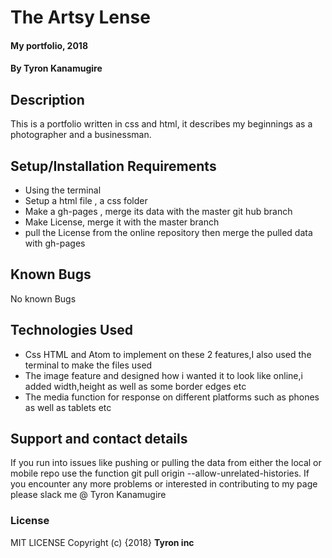 # The Artsy Lense

#### My portfolio, 2018

#### By **Tyron Kanamugire**

## Description
This is a portfolio written in css and html, it describes my beginnings as a photographer and a businessman.

## Setup/Installation Requirements
* Using the terminal
* Setup a html file , a css folder  
* Make a gh-pages , merge its data with the master git hub branch
* Make License, merge it with the master branch
* pull the License from the online repository then merge the pulled data with gh-pages
## Known Bugs
No known Bugs
## Technologies Used
* Css HTML and Atom to implement on these 2 features,I also used the terminal to make the files used
* The image feature and designed how i wanted it to look like online,i added width,height as well as some border edges etc
* The media function for response on different platforms such as phones as well as tablets etc
## Support and contact details
If you run into issues like pushing or pulling the data from either the local or mobile repo use the function
 git pull origin --allow-unrelated-histories.
 If you encounter any more problems or interested in contributing to my page please slack me @ Tyron Kanamugire
### License
MIT LICENSE
Copyright (c) {2018} **Tyron inc**
